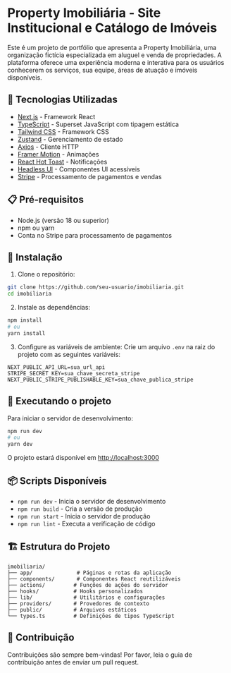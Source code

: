 # Property Imobiliária - Site Institucional e Catálogo de Imóveis

Este é um projeto de portfólio que apresenta a Property Imobiliária, uma organização fictícia especializada em aluguel e venda de propriedades. A plataforma oferece uma experiência moderna e interativa para os usuários conhecerem os serviços, sua equipe, áreas de atuação e imóveis disponíveis.

## 🚀 Tecnologias Utilizadas

- [Next.js](https://nextjs.org/) - Framework React
- [TypeScript](https://www.typescriptlang.org/) - Superset JavaScript com tipagem estática
- [Tailwind CSS](https://tailwindcss.com/) - Framework CSS
- [Zustand](https://zustand-demo.pmnd.rs/) - Gerenciamento de estado
- [Axios](https://axios-http.com/) - Cliente HTTP
- [Framer Motion](https://www.framer.com/motion/) - Animações
- [React Hot Toast](https://react-hot-toast.com/) - Notificações
- [Headless UI](https://headlessui.com/) - Componentes UI acessíveis
- [Stripe](https://stripe.com/) - Processamento de pagamentos e vendas

## 📋 Pré-requisitos

- Node.js (versão 18 ou superior)
- npm ou yarn
- Conta no Stripe para processamento de pagamentos

## 🔧 Instalação

1. Clone o repositório:
```bash
git clone https://github.com/seu-usuario/imobiliaria.git
cd imobiliaria
```

2. Instale as dependências:
```bash
npm install
# ou
yarn install
```

3. Configure as variáveis de ambiente:
Crie um arquivo `.env` na raiz do projeto com as seguintes variáveis:
```env
NEXT_PUBLIC_API_URL=sua_url_api
STRIPE_SECRET_KEY=sua_chave_secreta_stripe
NEXT_PUBLIC_STRIPE_PUBLISHABLE_KEY=sua_chave_publica_stripe
```

## 🚀 Executando o projeto

Para iniciar o servidor de desenvolvimento:

```bash
npm run dev
# ou
yarn dev
```

O projeto estará disponível em [http://localhost:3000](http://localhost:3000)

## 📦 Scripts Disponíveis

- `npm run dev` - Inicia o servidor de desenvolvimento
- `npm run build` - Cria a versão de produção
- `npm run start` - Inicia o servidor de produção
- `npm run lint` - Executa a verificação de código

## 🏗️ Estrutura do Projeto

```
imobiliaria/
├── app/              # Páginas e rotas da aplicação
├── components/       # Componentes React reutilizáveis
├── actions/         # Funções de ações do servidor
├── hooks/           # Hooks personalizados
├── lib/             # Utilitários e configurações
├── providers/       # Provedores de contexto
├── public/          # Arquivos estáticos
└── types.ts         # Definições de tipos TypeScript
```

## 👥 Contribuição

Contribuições são sempre bem-vindas! Por favor, leia o guia de contribuição antes de enviar um pull request.
